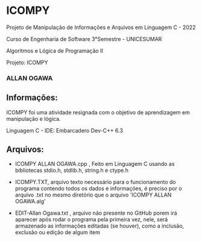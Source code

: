 # ICOMPY
Projeto de Manipulação de Informações e Arquivos em Linguagem C - 2022

Curso de Engenharia de Software 3°Semestre - UNICESUMAR

Algoritmos e Lógica de Programação II

Projeto: ICOMPY

### ALLAN OGAWA
## Informações:
ICOMPY foi uma atividade resignada com o objetivo de aprendizagem em manipulação e lógica.

Linguagem C - IDE: Embarcadero Dev-C++ 6.3

## Arquivos:
- ICOMPY ALLAN OGAWA.cpp , Feito em Linguagem C usando as bibliotecas stdio.h, stdlib.h, string.h e ctype.h

- ICOMPY.TXT, arquivo texto necessário para o funcionamento do programa contendo todos os dados e informações, é preciso por o arquivo .txt no mesmo diretório que o arquivo 'ICOMPY ALLAN OGAWA.alg'

- EDIT-Allan Ogawa.txt , arquivo não presente no GitHub porem irá aparecer após rodar o programa pela primeira vez, nele, será armazenado as informações editadas (se houver), como a inclusão, exclusão ou edição de algum item
